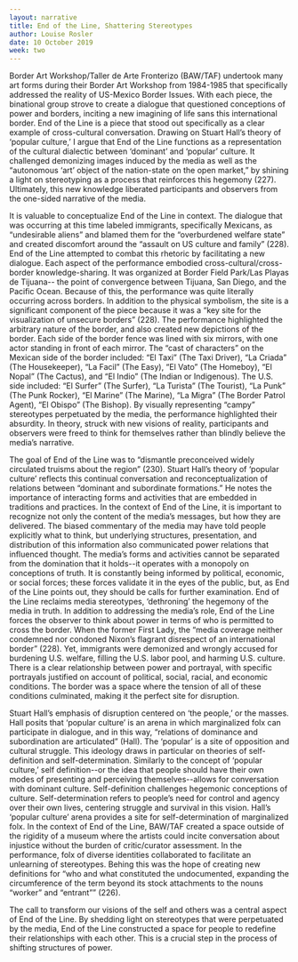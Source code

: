 ```yaml
---
layout: narrative
title: End of the Line, Shattering Stereotypes
author: Louise Rosler
date: 10 October 2019
week: two
---
```


Border Art Workshop/Taller de Arte Fronterizo (BAW/TAF) undertook many art forms during their Border Art Workshop from 1984-1985 that specifically addressed the reality of US-Mexico Border Issues. With each piece, the binational group strove to create a dialogue that questioned conceptions of power and borders, inciting a new imagining of life sans this international border. End of the Line is a piece that stood out specifically as a clear example of cross-cultural conversation. Drawing on Stuart Hall’s theory of ‘popular culture,’ I argue that End of the Line functions as a representation of the cultural dialectic between ‘dominant’ and ‘popular’ culture. It challenged demonizing images induced by the media as well as the “autonomous ‘art’ object of the nation-state on the open market,” by shining a light on stereotyping as a process that reinforces this hegemony (227). Ultimately, this new knowledge liberated participants and observers from the one-sided narrative of the media.

It is valuable to conceptualize End of the Line in context. The dialogue that was occurring at this time labeled immigrants, specifically Mexicans, as “undesirable aliens” and blamed them for the “overburdened welfare state” and created discomfort around the “assault on US culture and family” (228). End of the Line attempted to combat this rhetoric by facilitating a new dialogue. Each aspect of the performance embodied cross-cultural/cross-border knowledge-sharing. It was organized at Border Field Park/Las Playas de Tijuana-- the point of convergence between Tijuana, San Diego, and the Pacific Ocean. Because of this, the performance was quite literally occurring across borders. In addition to the physical symbolism, the site is a significant component of the piece because it was a “key site for the visualization of unsecure borders” (228). The performance highlighted the arbitrary nature of the border, and also created new depictions of the border. Each side of the border fence was lined with six mirrors, with one actor standing in front of each mirror. The “cast of characters” on the Mexican side of the border included:  “El Taxi” (The Taxi Driver), “La Criada” (The Housekeeper), “La Facil” (The Easy), “El Vato” (The Homeboy), “El Nopal” (The Cactus), and “El Indio” (The Indian or Indigenous). The U.S. side included: “El Surfer” (The Surfer), “La Turista” (The Tourist), “La Punk” (The Punk Rocker), “El Marine” (The Marine), “La Migra” (The Border Patrol Agent), “El Obispo” (The Bishop). By visually representing “campy” stereotypes perpetuated by the media, the performance highlighted their absurdity. In theory, struck with new visions of reality, participants and observers were freed to think for themselves rather than blindly believe the media’s narrative.

The goal of End of the Line was to “dismantle preconceived widely circulated truisms about the region” (230). Stuart Hall’s theory of ‘popular culture’ reflects this continual conversation and reconceptualization of relations between “dominant and subordinate formations.” He notes the importance of interacting forms and activities that are embedded in traditions and practices. In the context of End of the Line, it is important to recognize not only the content of the media’s messages, but how they are delivered. The biased commentary of the media may have told people explicitly what to think, but underlying structures, presentation, and distribution of this information also communicated power relations that influenced thought. The media’s forms and activities cannot be separated from the domination that it holds--it operates with a monopoly on conceptions of truth. It is constantly being informed by political, economic, or social forces; these forces validate it in the eyes of the public, but, as End of the Line points out, they should be calls for further examination. End of the Line reclaims media stereotypes, ‘dethroning’ the hegemony of the media in truth. In addition to addressing the media’s role, End of the Line forces the observer to think about power in terms of who is permitted to cross the border. When the former First Lady, the “media coverage neither condemned nor condoned Nixon’s flagrant disrespect of an international border” (228). Yet, immigrants were demonized and wrongly accused for burdening U.S. welfare, filling the U.S. labor pool, and harming U.S. culture. There is a clear relationship between power and portrayal, with specific portrayals justified on account of political, social, racial, and economic conditions. The border was a space where the tension of all of these conditions culminated, making it the perfect site for disruption.

Stuart Hall’s emphasis of disruption centered on ‘the people,’ or the masses. Hall posits that ‘popular culture’ is an arena in which marginalized folx can participate in dialogue, and in this way, “relations of dominance and subordination are articulated” (Hall). The ‘popular’ is a site of opposition and cultural struggle. This ideology draws in particular on theories of self-definition and self-determination. Similarly to the concept of ‘popular culture,’ self definition--or the idea that people should have their own modes of presenting and perceiving themselves--allows for conversation with dominant culture. Self-definition challenges hegemonic conceptions of culture. Self-determination refers to people’s need for control and agency over their own lives, centering struggle and survival in this vision. Hall’s ‘popular culture’ arena provides a site for self-determination of marginalized folx. In the context of End of the Line, BAW/TAF created a space outside of the rigidity of a museum where the artists could incite conversation about injustice without the burden of critic/curator assessment. In the performance, folx of diverse identities collaborated to facilitate an unlearning of stereotypes. Behing this was the hope of creating new definitions for “who and what constituted the undocumented, expanding the circumference of the term beyond its stock attachments to the nouns “worker” and “entrant”” (226).

The call to transform our visions of the self and others was a central aspect of End of the Line.  By shedding light on stereotypes that were perpetuated by the media, End of the Line constructed a space for people to redefine their relationships with each other. This is a crucial step in the process of shifting structures of power.
